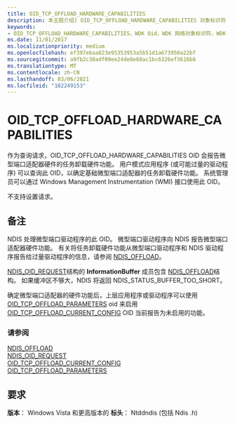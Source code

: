 ```yaml
---
title: OID_TCP_OFFLOAD_HARDWARE_CAPABILITIES
description: 本主题介绍) OID_TCP_OFFLOAD_HARDWARE_CAPABILITIES 对象标识符 (OID。
keywords:
- OID_TCP_OFFLOAD_HARDWARE_CAPABILITIES，WDK Oid，WDK 网络对象标识符，WDK 网络 Oid
ms.date: 11/01/2017
ms.localizationpriority: medium
ms.openlocfilehash: ef397ebaa823e95353953a5b51d1a673950a22bf
ms.sourcegitcommit: a9fb2c30adf09ee24de8e68ac1bc6326ef3616b8
ms.translationtype: MT
ms.contentlocale: zh-CN
ms.lasthandoff: 03/06/2021
ms.locfileid: "102249153"
---
```

# <a name="oid_tcp_offload_hardware_capabilities"></a>OID_TCP_OFFLOAD_HARDWARE_CAPABILITIES

作为查询请求，OID_TCP_OFFLOAD_HARDWARE_CAPABILITIES OID 会报告微型端口适配器硬件的任务卸载硬件功能。 用户模式应用程序 (或可能过量的驱动程序) 可以查询此 OID，以确定基础微型端口适配器的任务卸载硬件功能。 系统管理员可以通过 Windows Management Instrumentation (WMI) 接口使用此 OID。

不支持设置请求。

## <a name="remarks"></a>备注

NDIS 处理微型端口驱动程序的此 OID。 微型端口驱动程序向 NDIS 报告微型端口适配器硬件功能。 有关将任务卸载硬件功能从微型端口驱动程序和 NDIS 驱动程序报告给过量驱动程序的信息，请参阅 [NDIS_OFFLOAD](/windows-hardware/drivers/ddi/ntddndis/ns-ntddndis-_ndis_offload)。

[NDIS_OID_REQUEST](/windows-hardware/drivers/ddi/oidrequest/ns-oidrequest-ndis_oid_request)结构的 **InformationBuffer** 成员包含 [NDIS_OFFLOAD](/windows-hardware/drivers/ddi/ntddndis/ns-ntddndis-_ndis_offload)结构。 如果缓冲区不够大，NDIS 将返回 NDIS_STATUS_BUFFER_TOO_SHORT。

确定微型端口适配器的硬件功能后，上层应用程序或驱动程序可以使用 [OID_TCP_OFFLOAD_PARAMETERS](oid-tcp-offload-parameters.md) oid 来启用 [OID_TCP_OFFLOAD_CURRENT_CONFIG](oid-tcp-offload-current-config.md) OID 当前报告为未启用的功能。

### <a name="see-also"></a>请参阅

[NDIS_OFFLOAD](/windows-hardware/drivers/ddi/ntddndis/ns-ntddndis-_ndis_offload)  
[NDIS_OID_REQUEST](/windows-hardware/drivers/ddi/oidrequest/ns-oidrequest-ndis_oid_request)  
[OID_TCP_OFFLOAD_CURRENT_CONFIG](oid-tcp-offload-current-config.md)  
[OID_TCP_OFFLOAD_PARAMETERS](oid-tcp-offload-parameters.md)  

## <a name="requirements"></a>要求

**版本**： Windows Vista 和更高版本的 **标头**： Ntddndis (包括 Ndis .h) 
